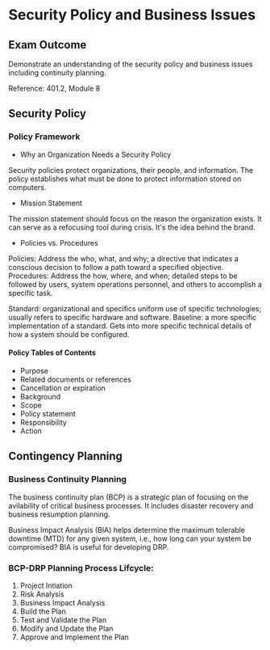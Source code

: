 # Security Policy and Business Issues

## Exam Outcome

Demonstrate an understanding of the security policy and business issues including continuity planning.

Reference: 401.2, Module 8

## Security Policy

### Policy Framework

- Why an Organization Needs a Security Policy

Security policies protect organizations, their people, and information. The policy establishes what must be done to protect information stored on computers.

- Mission Statement

The mission statement should focus on the reason the organization exists. It can serve as a refocusing tool during crisis. It's the idea behind the brand.

- Policies vs. Procedures

Policies: Address the who, what, and why; a directive that indicates a conscious decision to follow a path toward a specified objective.
Procedures: Address the how, where, and when; detailed steps to be followed by users, system operations personnel, and others to accomplish a specific task.

Standard: organizational and specifics uniform use of specific technologies; usually refers to specific hardware and software.
Baseline: a more specific implementation of a standard. Gets into more specific technical details of how a system should be configured.

#### Policy Tables of Contents

- Purpose
- Related documents or references
- Cancellation or expiration
- Background
- Scope
- Policy statement
- Responsibility
- Action

## Contingency Planning

### Business Continuity Planning

The business continuity plan (BCP) is a strategic plan of focusing on the avilability of critical business processes.  It includes disaster recovery and business resumption planning.

Business Impact Analysis (BIA) helps determine the maximum tolerable downtime (MTD) for any given system, i.e., how long can your system be compromised? BIA is useful for developing DRP.

### BCP-DRP Planning Process Lifcycle:

1. Project Intiation
2. Risk Analysis
3. Business Impact Analysis
4. Build the Plan
5. Test and Validate the Plan
6. Modify and Update the Plan
7. Approve and Implement the Plan


